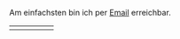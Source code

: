 Am einfachsten bin ich per [Email](mailto:ulbrich.dennis@t-online.de) erreichbar.  

<table>
<tr><td><a href="https://arxiv.org/search/math?searchtype=author&query=Ulbrich%2C+D"><i class="ai ai-arxiv ai-1x"></i></i></a></td>
<td><a href="https://orcid.org/0000-0001-5541-011X"><i class="ai ai-orcid ai-1x"></i></a></td>
<td><a href="https://scholar.google.at/citations?user=b1u5plUAAAAJ&hl=de&oi=sra"><i class="ai ai-google-scholar ai-1x"></i></a></td>
<td><a href="https://www.researchgate.net/profile/Dennis-Ulbrich-2"><i class="ai ai-researchgate ai-1x"></i></a></td>
<td><a href="https://www.linkedin.com/in/ulbrichdennis/"><i class="fa-brands fa-linkedin fa-1x"></i></a></td>
</table>




